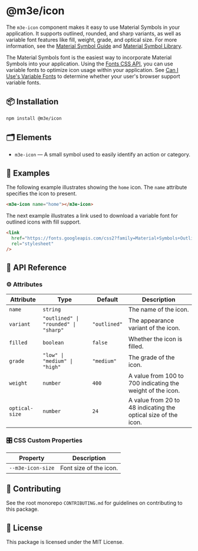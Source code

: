 # @m3e/icon

The `m3e-icon` component makes it easy to use Material Symbols in your application. It supports outlined, rounded, and sharp variants, as well as variable font features like fill, weight, grade, and optical size. For more information, see the [Material Symbol Guide](https://developers.google.com/fonts/docs/material_symbols) and [Material Symbol Library](https://fonts.google.com/icons).

The Material Symbols font is the easiest way to incorporate Material Symbols into your application. Using the [Fonts CSS API](https://developers.google.com/fonts/docs/css2#forming_api_urls), you can use variable fonts to optimize icon
usage within your application. See [Can I Use's Variable Fonts](https://caniuse.com/variable-fonts) to determine whether
your user's browser support variable fonts.

## 📦 Installation

```bash
npm install @m3e/icon
```

## 🗂️ Elements

- `m3e-icon` — A small symbol used to easily identify an action or category.

## 🧪 Examples

The following example illustrates showing the `home` icon. The `name` attribute specifies the icon to present.

```html
<m3e-icon name="home"></m3e-icon>
```

The next example illustrates a link used to download a variable font for outlined icons with fill support.

```html
<link
  href="https://fonts.googleapis.com/css2?family=Material+Symbols+Outlined:opsz,wght,FILL,GRAD@24,400,0..1,0"
  rel="stylesheet"
/>
```

## 📖 API Reference

### ⚙️ Attributes

| Attribute      | Type                                 | Default      | Description                                                    |
| -------------- | ------------------------------------ | ------------ | -------------------------------------------------------------- |
| `name`         | `string`                             |              | The name of the icon.                                          |
| `variant`      | `"outlined" \| "rounded" \| "sharp"` | `"outlined"` | The appearance variant of the icon.                            |
| `filled`       | `boolean`                            | `false`      | Whether the icon is filled.                                    |
| `grade`        | `"low" \| "medium" \| "high"`        | `"medium"`   | The grade of the icon.                                         |
| `weight`       | `number`                             | `400`        | A value from 100 to 700 indicating the weight of the icon.     |
| `optical-size` | `number`                             | `24`         | A value from 20 to 48 indicating the optical size of the icon. |

### 🎛️ CSS Custom Properties

| Property          | Description            |
| ----------------- | ---------------------- |
| `--m3e-icon-size` | Font size of the icon. |

## 🤝 Contributing

See the root monorepo `CONTRIBUTING.md` for guidelines on contributing to this package.

## 📄 License

This package is licensed under the MIT License.

